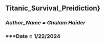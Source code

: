
## Titanic_Survival_Preidiction} 

### ***Author_Name = Ghulam Haider***
### ***Date = 1/22/2024



